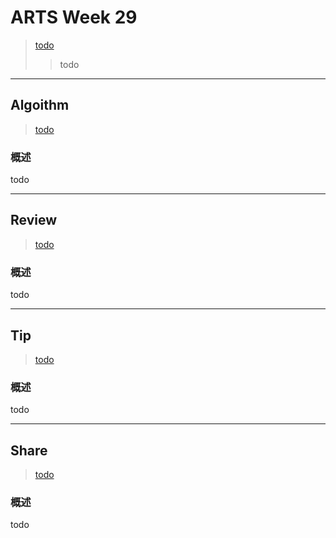 # ARTS Week 29

> [todo](todo)
>> todo

***

## Algoithm

> [todo](todo)

### 概述

todo

***

## Review

> [todo](todo)

### 概述

todo

***

## Tip

> [todo](todo)

### 概述

todo


***

## Share

> [todo](todo)

### 概述

todo
